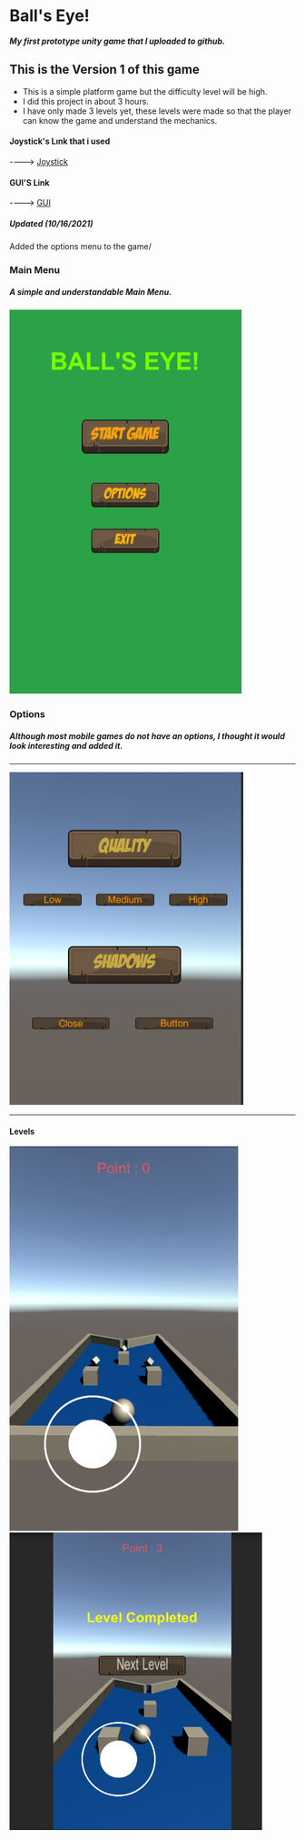 # Ball's Eye!

***My first prototype unity game that I uploaded to github.***
## This is the Version 1 of this game ##
- This is a simple platform game but the difficulty level will be high.
- I did this project in about 3 hours.
- I have only made 3 levels yet, these levels were made so that the player can know the game and understand the mechanics.

#### Joystick's Lınk that i used 
----> [Joystick](https://assetstore.unity.com/packages/tools/input-management/joystick-pack-107631)

#### GUI'S Link
----> [GUI](https://assetstore.unity.com/packages/2d/gui/fantasy-wooden-gui-free-103811)

##### Updated (10/16/2021)
Added the options menu to the game/

### Main Menu 
##### A simple and understandable Main Menu.
![](https://github.com/altayburakhan/Ball-s-Eye-/blob/main/Images/Ekran%20görüntüsü%202021-08-03%20151403.png)

### Options
##### Although most mobile games do not have an options, I thought it would look interesting and added it.

-------------------------------------------------------------------------------------------------------------

![](https://github.com/altayburakhan/Ball-s-Eye-/blob/main/Images/Ekran%20görüntüsü%202021-08-03%20151634.png)

-------------------------------------------------------------------------------------------------------------

#### Levels
![](https://github.com/altayburakhan/Ball-s-Eye-/blob/main/Images/Ekran%20görüntüsü%202021-08-03%20151658.png)
![](https://github.com/altayburakhan/Ball-s-Eye-/blob/main/Images/Ekran%20görüntüsü%202021-08-03%20151828.png)
